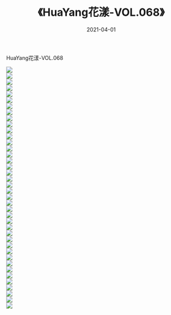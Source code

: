 ﻿---
layout: post
title:  《HuaYang花漾-VOL.068》
date:   2021-04-01
img: http://img.660000.xyz/Sharelink/网络美图/2021/HuaYang花漾-VOL.068/000.jpg
categories: [美女, 清纯, 唯美]
---

HuaYang花漾-VOL.068

  ![](http://img.660000.xyz/Sharelink/网络美图/2021/HuaYang花漾-VOL.068/001.jpg) <br> ![](http://img.660000.xyz/Sharelink/网络美图/2021/HuaYang花漾-VOL.068/002.jpg) <br> ![](http://img.660000.xyz/Sharelink/网络美图/2021/HuaYang花漾-VOL.068/003.jpg) <br> ![](http://img.660000.xyz/Sharelink/网络美图/2021/HuaYang花漾-VOL.068/004.jpg) <br> ![](http://img.660000.xyz/Sharelink/网络美图/2021/HuaYang花漾-VOL.068/005.jpg) <br> ![](http://img.660000.xyz/Sharelink/网络美图/2021/HuaYang花漾-VOL.068/006.jpg) <br> ![](http://img.660000.xyz/Sharelink/网络美图/2021/HuaYang花漾-VOL.068/007.jpg) <br> ![](http://img.660000.xyz/Sharelink/网络美图/2021/HuaYang花漾-VOL.068/008.jpg) <br> ![](http://img.660000.xyz/Sharelink/网络美图/2021/HuaYang花漾-VOL.068/009.jpg) <br> ![](http://img.660000.xyz/Sharelink/网络美图/2021/HuaYang花漾-VOL.068/010.jpg) <br> ![](http://img.660000.xyz/Sharelink/网络美图/2021/HuaYang花漾-VOL.068/011.jpg) <br> ![](http://img.660000.xyz/Sharelink/网络美图/2021/HuaYang花漾-VOL.068/012.jpg) <br> ![](http://img.660000.xyz/Sharelink/网络美图/2021/HuaYang花漾-VOL.068/013.jpg) <br> ![](http://img.660000.xyz/Sharelink/网络美图/2021/HuaYang花漾-VOL.068/014.jpg) <br> ![](http://img.660000.xyz/Sharelink/网络美图/2021/HuaYang花漾-VOL.068/015.jpg) <br> ![](http://img.660000.xyz/Sharelink/网络美图/2021/HuaYang花漾-VOL.068/016.jpg) <br> ![](http://img.660000.xyz/Sharelink/网络美图/2021/HuaYang花漾-VOL.068/017.jpg) <br> ![](http://img.660000.xyz/Sharelink/网络美图/2021/HuaYang花漾-VOL.068/018.jpg) <br> ![](http://img.660000.xyz/Sharelink/网络美图/2021/HuaYang花漾-VOL.068/019.jpg) <br> ![](http://img.660000.xyz/Sharelink/网络美图/2021/HuaYang花漾-VOL.068/020.jpg) <br> ![](http://img.660000.xyz/Sharelink/网络美图/2021/HuaYang花漾-VOL.068/021.jpg) <br> ![](http://img.660000.xyz/Sharelink/网络美图/2021/HuaYang花漾-VOL.068/022.jpg) <br> ![](http://img.660000.xyz/Sharelink/网络美图/2021/HuaYang花漾-VOL.068/023.jpg) <br> ![](http://img.660000.xyz/Sharelink/网络美图/2021/HuaYang花漾-VOL.068/024.jpg) <br> ![](http://img.660000.xyz/Sharelink/网络美图/2021/HuaYang花漾-VOL.068/025.jpg) <br> ![](http://img.660000.xyz/Sharelink/网络美图/2021/HuaYang花漾-VOL.068/026.jpg) <br> ![](http://img.660000.xyz/Sharelink/网络美图/2021/HuaYang花漾-VOL.068/027.jpg) <br> ![](http://img.660000.xyz/Sharelink/网络美图/2021/HuaYang花漾-VOL.068/028.jpg) <br> ![](http://img.660000.xyz/Sharelink/网络美图/2021/HuaYang花漾-VOL.068/029.jpg) <br> ![](http://img.660000.xyz/Sharelink/网络美图/2021/HuaYang花漾-VOL.068/030.jpg) <br> ![](http://img.660000.xyz/Sharelink/网络美图/2021/HuaYang花漾-VOL.068/031.jpg) <br> ![](http://img.660000.xyz/Sharelink/网络美图/2021/HuaYang花漾-VOL.068/032.jpg) <br> ![](http://img.660000.xyz/Sharelink/网络美图/2021/HuaYang花漾-VOL.068/033.jpg) <br> ![](http://img.660000.xyz/Sharelink/网络美图/2021/HuaYang花漾-VOL.068/034.jpg) <br> ![](http://img.660000.xyz/Sharelink/网络美图/2021/HuaYang花漾-VOL.068/035.jpg) <br> ![](http://img.660000.xyz/Sharelink/网络美图/2021/HuaYang花漾-VOL.068/036.jpg) <br> ![](http://img.660000.xyz/Sharelink/网络美图/2021/HuaYang花漾-VOL.068/037.jpg) <br> ![](http://img.660000.xyz/Sharelink/网络美图/2021/HuaYang花漾-VOL.068/038.jpg) <br> ![](http://img.660000.xyz/Sharelink/网络美图/2021/HuaYang花漾-VOL.068/039.jpg) <br> ![](http://img.660000.xyz/Sharelink/网络美图/2021/HuaYang花漾-VOL.068/040.jpg) <br>